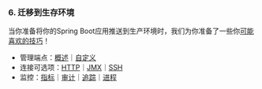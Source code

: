 ### 6. 迁移到生存环境

当你准备将你的Spring Boot应用推送到生产环境时，我们为你准备了一些你[可能喜欢的技巧](http://docs.spring.io/spring-boot/docs/current-SNAPSHOT/reference/htmlsingle/#production-ready)！

- 管理端点：[概述](http://docs.spring.io/spring-boot/docs/current-SNAPSHOT/reference/htmlsingle/#production-ready-endpoints)｜[自定义](http://docs.spring.io/spring-boot/docs/current-SNAPSHOT/reference/htmlsingle/#production-ready-customizing-endpoints)
- 连接可选项：[HTTP](http://docs.spring.io/spring-boot/docs/current-SNAPSHOT/reference/htmlsingle/#production-ready-monitoring)｜[JMX](http://docs.spring.io/spring-boot/docs/current-SNAPSHOT/reference/htmlsingle/#production-ready-jmx)｜[SSH](http://docs.spring.io/spring-boot/docs/current-SNAPSHOT/reference/htmlsingle/#production-ready-remote-shell)
- 监控：[指标](http://docs.spring.io/spring-boot/docs/current-SNAPSHOT/reference/htmlsingle/#production-ready-metrics)｜[审计](http://docs.spring.io/spring-boot/docs/current-SNAPSHOT/reference/htmlsingle/#production-ready-auditing)｜[追踪](http://docs.spring.io/spring-boot/docs/current-SNAPSHOT/reference/htmlsingle/#production-ready-tracing)｜[进程](http://docs.spring.io/spring-boot/docs/current-SNAPSHOT/reference/htmlsingle/#production-ready-process-monitoring)
